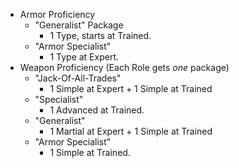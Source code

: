 - Armor Proficiency 
	- "Generalist" Package
		- 1 Type, starts at Trained.
	- "Armor Specialist"
		- 1 Type at Expert.
- Weapon Proficiency (Each Role gets *one* package)
	- "Jack-Of-All-Trades"
		- 1 Simple at Expert + 1 Simple at Trained
	- "Specialist"
		- 1 Advanced at Trained.
	- "Generalist"
		- 1 Martial at Expert + 1 Simple at Trained
	- "Armor Specialist"
		- 1 Simple at Trained.